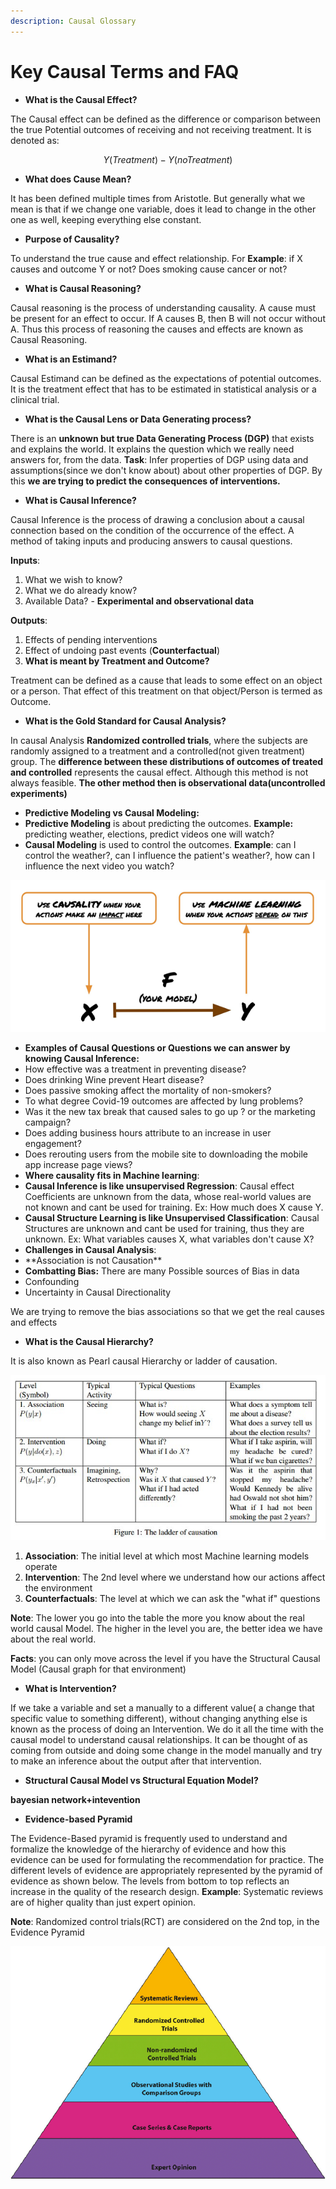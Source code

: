```yaml
---
description: Causal Glossary
---
```


# Key Causal Terms and FAQ

* **What is the Causal Effect?**

The Causal effect can be defined as the difference or comparison between the true Potential outcomes of receiving and not receiving treatment. It is denoted as:

$$
Y(Treatment) - Y(no Treatment)
$$

* **What does Cause Mean?**

It has been defined multiple times from Aristotle. But generally what we mean is that if we change one variable, does it lead to change in the other one as well, keeping everything else constant.

* **Purpose of Causality?**

To understand the true cause and effect relationship. For **Example**: if X causes and outcome Y or not? Does smoking cause cancer or not?

* **What is Causal Reasoning?**

Causal reasoning is the process of understanding causality. A cause must be present for an effect to occur. If A causes B, then B will not occur without A. Thus this process of reasoning the causes and effects are known as Causal Reasoning.

* **What is an Estimand?** 

Causal Estimand can be defined as the expectations of potential outcomes. It is the treatment effect that has to be estimated in statistical analysis or a clinical trial.

* **What is the Causal Lens or Data Generating process?** 

There is an **unknown but true Data Generating Process \(DGP\)** that exists and explains the world. It explains the question which we really need answers for, from the data. **Task**: Infer properties of DGP using data and assumptions\(since we don't know about\) about other properties of DGP. By this **we are trying to predict the consequences of interventions.**

* **What is Causal Inference?**

Causal Inference is the process of drawing a conclusion about a causal connection based on the condition of the occurrence of the effect. A method of taking inputs and producing answers to causal questions.

**Inputs**:

1. What we wish to know?
2. What we do already know?
3. Available Data? - **Experimental and observational data**

**Outputs**:

1. Effects of pending interventions
2. Effect of undoing past events \(**Counterfactual**\)
3. **What is meant by Treatment and Outcome?**

Treatment can be defined as a cause that leads to some effect on an object or a person. That effect of this treatment on that object/Person is termed as Outcome.

* **What is the Gold Standard for Causal Analysis?**

In causal Analysis **Randomized controlled trials**, where the subjects are randomly assigned to a treatment and a controlled\(not given treatment\) group. The **difference between these distributions of outcomes of treated and controlled** represents the causal effect. Although this method is not always feasible. **The other method then is observational data\(uncontrolled experiments\)**

* **Predictive Modeling vs Causal Modeling:**
* **Predictive Modeling** is about predicting the outcomes. **Example:** predicting weather, elections, predict videos one will watch?
* **Causal Modeling** is used to control the outcomes. **Example**: can I control the weather?, can I influence the patient's weather?, how can I influence the next video you watch?

![](.gitbook/assets/image%20%2849%29.png)

* **Examples of Causal Questions or Questions we can answer by knowing Causal Inference:**
* How effective was a treatment in preventing disease?
* Does drinking Wine prevent Heart disease?
* Does passive smoking affect the mortality of non-smokers?
* To what degree Covid-19 outcomes are affected by lung problems?
* Was it the new tax break that caused sales to go up ? or the marketing campaign?
* Does adding business hours attribute to an increase in user engagement?
* Does rerouting users from the mobile site to downloading the mobile app increase page views?
* **Where causality fits in Machine learning**:
* **Causal Inference is like unsupervised Regression**: Causal effect Coefficients are unknown from the data, whose real-world values are not known and cant be used for training. Ex: How much does X cause Y.
* **Causal Structure Learning is like Unsupervised Classification**: Causal Structures are unknown and cant be used for training, thus they are unknown. Ex: What variables causes X, what variables don't cause X?
* **Challenges in Causal Analysis**:
* \*\*Association is not Causation\*\*
* **Combatting Bias:** There are many Possible sources of Bias in data
* Confounding
* Uncertainty in Causal Directionality

We are trying to remove the bias associations so that we get the real causes and effects

* **What is the Causal Hierarchy?**

It is also known as Pearl causal Hierarchy or ladder of causation.

![](.gitbook/assets/image%20%2832%29.png)

1. **Association**: The initial level at which most Machine learning models operate
2. **Intervention**: The 2nd level where we understand how our actions affect the environment
3. **Counterfactuals**: The level at which we can ask the "what if" questions

**Note**: The lower you go into the table the more you know about the real world causal Model. The higher in the level you are, the better idea we have about the real world.

**Facts**: you can only move across the level if you have the Structural Causal Model \(Causal graph for that environment\)

* **What is Intervention?**

If we take a variable and set a manually to a different value\( a change that specific value to something different\), without changing anything else is known as the process of doing an Intervention. We do it all the time with the causal model to understand causal relationships. It can be thought of as coming from outside and doing some change in the model manually and try to make an inference about the output after that intervention.

* **Structural Causal Model vs Structural Equation Model?**

**bayesian network+intevention**

* **Evidence-based Pyramid**

The Evidence-Based pyramid is frequently used to understand and formalize the knowledge of the hierarchy of evidence and how this evidence can be used for formulating the recommendation for practice. The different levels of evidence are appropriately represented by the pyramid of evidence as shown below. The levels from bottom to top reflects an increase in the quality of the research design. **Example**: Systematic reviews are of higher quality than just expert opinion.

**Note**: Randomized control trials\(RCT\) are considered on the 2nd top, in the Evidence Pyramid

![](.gitbook/assets/image%20%2838%29.png)

